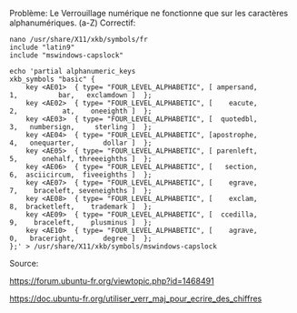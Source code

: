 Problème: Le Verrouillage numérique ne fonctionne que sur les caractères alphanumériques. (a-Z)
Correctif:
```
nano /usr/share/X11/xkb/symbols/fr
include "latin9"
include "mswindows-capslock"
``` 

```
echo 'partial alphanumeric_keys
xkb_symbols "basic" {
    key <AE01>	{ type= "FOUR_LEVEL_ALPHABETIC", [ ampersand,          1,          bar,   exclamdown ]	};
    key <AE02>	{ type= "FOUR_LEVEL_ALPHABETIC", [    eacute,          2,           at,    oneeighth ]	};
    key <AE03>	{ type= "FOUR_LEVEL_ALPHABETIC", [  quotedbl,          3,   numbersign,     sterling ]	};
    key <AE04>	{ type= "FOUR_LEVEL_ALPHABETIC", [apostrophe,          4,   onequarter,       dollar ]	};
    key <AE05>	{ type= "FOUR_LEVEL_ALPHABETIC", [ parenleft,          5,      onehalf, threeeighths ]	};
    key <AE06>	{ type= "FOUR_LEVEL_ALPHABETIC", [   section,          6,  asciicircum,  fiveeighths ]	};
    key <AE07>	{ type= "FOUR_LEVEL_ALPHABETIC", [    egrave,          7,    braceleft, seveneighths ]	};
    key <AE08>	{ type= "FOUR_LEVEL_ALPHABETIC", [    exclam,          8,  bracketleft,    trademark ]	};
    key <AE09>	{ type= "FOUR_LEVEL_ALPHABETIC", [  ccedilla,          9,    braceleft,    plusminus ]	};
    key <AE10>	{ type= "FOUR_LEVEL_ALPHABETIC", [    agrave,          0,   braceright,       degree ]	};
};' > /usr/share/X11/xkb/symbols/mswindows-capslock

```

Source: 

https://forum.ubuntu-fr.org/viewtopic.php?id=1468491

https://doc.ubuntu-fr.org/utiliser_verr_maj_pour_ecrire_des_chiffres
